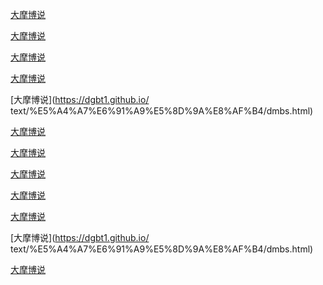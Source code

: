 [大摩博说](https://dgbt1.github.io/text/%E5%A4%A7%E6%91%A9%E5%8D%9A%E8%AF%B4/dmbs.html)

[大摩博说](https://dgbt1.github.io/text/%E5%A4%A7%E6%91%A9%E5%8D%9A%E8%AF%B4/dmbs.html)

[大摩博说](https://dgbt1.github.io/text/%E5%A4%A7%E6%91%A9%E5%8D%9A%E8%AF%B4/dmbs.html)

[大摩博说](https://dgbt1.github.io/text/%E5%A4%A7%E6%91%A9%E5%8D%9A%E8%AF%B4/dmbs.html)

[大摩博说](https://dgbt1.github.io/
text/%E5%A4%A7%E6%91%A9%E5%8D%9A%E8%AF%B4/dmbs.html)

[大摩博说](https://dgbt1.github.io/text/%E5%A4%A7%E6%91%A9%E5%8D%9A%E8%AF%B4/dmbs.html)

[大摩博说](https://dgbt1.github.io/text/%E5%A4%A7%E6%91%A9%E5%8D%9A%E8%AF%B4/dmbs.html)

[大摩博说](https://dgbt1.github.io/text/%E5%A4%A7%E6%91%A9%E5%8D%9A%E8%AF%B4/dmbs.html)

[大摩博说](https://dgbt1.github.io/text/%E5%A4%A7%E6%91%A9%E5%8D%9A%E8%AF%B4/dmbs.html)

[大摩博说](https://dgbt1.github.io/text/%E5%A4%A7%E6%91%A9%E5%8D%9A%E8%AF%B4/dmbs.html)

[大摩博说](https://dgbt1.github.io/
text/%E5%A4%A7%E6%91%A9%E5%8D%9A%E8%AF%B4/dmbs.html)

[大摩博说](https://dgbt1.github.io/text/%E5%A4%A7%E6%91%A9%E5%8D%9A%E8%AF%B4/dmbs.html)
